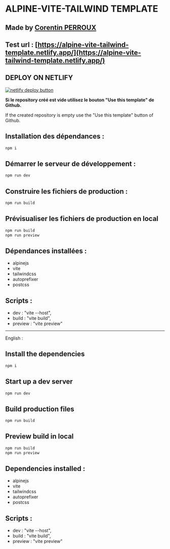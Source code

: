 # ALPINE-VITE-TAILWIND TEMPLATE

## Made by [Corentin PERROUX]([CorentinPERROUX](https://portfolio.corentinperroux.fr))

## Test url : [https://alpine-vite-tailwind-template.netlify.app/](https://alpine-vite-tailwind-template.netlify.app/)

## DEPLOY ON NETLIFY

<a href="https://app.netlify.com/start/deploy?repository=https://github.com/Corentin7301/ALPINE-VITE-TAILWIND-TEMPLATE"><img src="https://camo.githubusercontent.com/417d890ba67c98ad5856b715343a61cdbf07d72b9bd5b79dd45d43de634c29ea/68747470733a2f2f7777772e6e65746c6966792e636f6d2f696d672f6465706c6f792f627574746f6e2e737667" alt="netlify deploy button"></a>

**Si le repository créé est vide utilisez le bouton "Use this template" de Github.**

If the created repository is empty use the "Use this template" button of Github.

## Installation des dépendances :

```bash
npm i
```

## Démarrer le serveur de développement :

```bash
npm run dev
```

## Construire les fichiers de production :

```bash
npm run build
```

## Prévisualiser les fichiers de production en local

```bash
npm run build
npm run preview
```

## Dépendances installées :

* alpinejs
* vite
* tailwindcss
* autoprefixer
* postcss


## Scripts : 

* dev : "vite --host",
* build : "vite build",
* preview : "vite preview"

****

English :

## Install the dependencies

```bash
npm i
```

## Start up a dev server

```bash
npm run dev
```

## Build production files

```bash
npm run build
```

## Preview build in local

```bash
npm run build
npm run preview
```

## Dependencies installed :

* alpinejs
* vite
* tailwindcss
* autoprefixer
* postcss


## Scripts : 

* dev : "vite --host",
* build : "vite build",
* preview : "vite preview"
